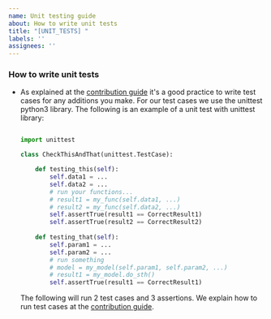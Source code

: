 ```yaml
---
name: Unit testing guide
about: How to write unit tests 
title: "[UNIT_TESTS] "
labels: ''
assignees: ''
---
```


### **How to write unit tests**
* As explained at the [contribution guide](contribute.md) it's a good practice to write test cases for any additions you make. For our test cases we use the unittest python3 library. The following is an example of a unit test with unittest library:

    ```python

    import unittest

    class CheckThisAndThat(unittest.TestCase):

        def testing_this(self):
            self.data1 = ...
            self.data2 = ...
            # run your functions...
            # result1 = my_func(self.data1, ...)
            # result2 = my_func(self.data2, ...)
            self.assertTrue(result1 == CorrectResult1)
            self.assertTrue(result2 == CorrectResult2)
        
        def testing_that(self):
            self.param1 = ...
            self.param2 = ...
            # run something
            # model = my_model(self.param1, self.param2, ...)
            # result1 = my_model.do_sth()
            self.assertTrue(result1 == CorrectResult1)
    ```

    The following will run 2 test cases and 3 assertions. We explain how to run test cases at the [contribution guide](contribute.md).